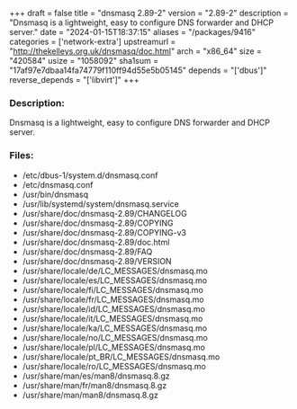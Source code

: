 +++
draft = false
title = "dnsmasq 2.89-2"
version = "2.89-2"
description = "Dnsmasq is a lightweight, easy to configure DNS forwarder and DHCP server."
date = "2024-01-15T18:37:15"
aliases = "/packages/9416"
categories = ['network-extra']
upstreamurl = "http://thekelleys.org.uk/dnsmasq/doc.html"
arch = "x86_64"
size = "420584"
usize = "1058092"
sha1sum = "17af97e7dbaa14fa74779f110ff94d55e5b05145"
depends = "['dbus']"
reverse_depends = "['libvirt']"
+++
### Description: 
Dnsmasq is a lightweight, easy to configure DNS forwarder and DHCP server.

### Files: 
* /etc/dbus-1/system.d/dnsmasq.conf
* /etc/dnsmasq.conf
* /usr/bin/dnsmasq
* /usr/lib/systemd/system/dnsmasq.service
* /usr/share/doc/dnsmasq-2.89/CHANGELOG
* /usr/share/doc/dnsmasq-2.89/COPYING
* /usr/share/doc/dnsmasq-2.89/COPYING-v3
* /usr/share/doc/dnsmasq-2.89/doc.html
* /usr/share/doc/dnsmasq-2.89/FAQ
* /usr/share/doc/dnsmasq-2.89/VERSION
* /usr/share/locale/de/LC_MESSAGES/dnsmasq.mo
* /usr/share/locale/es/LC_MESSAGES/dnsmasq.mo
* /usr/share/locale/fi/LC_MESSAGES/dnsmasq.mo
* /usr/share/locale/fr/LC_MESSAGES/dnsmasq.mo
* /usr/share/locale/id/LC_MESSAGES/dnsmasq.mo
* /usr/share/locale/it/LC_MESSAGES/dnsmasq.mo
* /usr/share/locale/ka/LC_MESSAGES/dnsmasq.mo
* /usr/share/locale/no/LC_MESSAGES/dnsmasq.mo
* /usr/share/locale/pl/LC_MESSAGES/dnsmasq.mo
* /usr/share/locale/pt_BR/LC_MESSAGES/dnsmasq.mo
* /usr/share/locale/ro/LC_MESSAGES/dnsmasq.mo
* /usr/share/man/es/man8/dnsmasq.8.gz
* /usr/share/man/fr/man8/dnsmasq.8.gz
* /usr/share/man/man8/dnsmasq.8.gz
